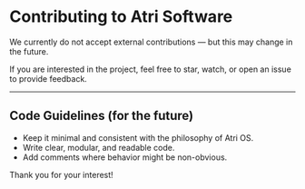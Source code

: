 # Contributing to Atri Software

We currently do not accept external contributions — but this may change in the future.

If you are interested in the project, feel free to star, watch, or open an issue to provide feedback.

---

## Code Guidelines (for the future)
- Keep it minimal and consistent with the philosophy of Atri OS.
- Write clear, modular, and readable code.
- Add comments where behavior might be non-obvious.

Thank you for your interest!
